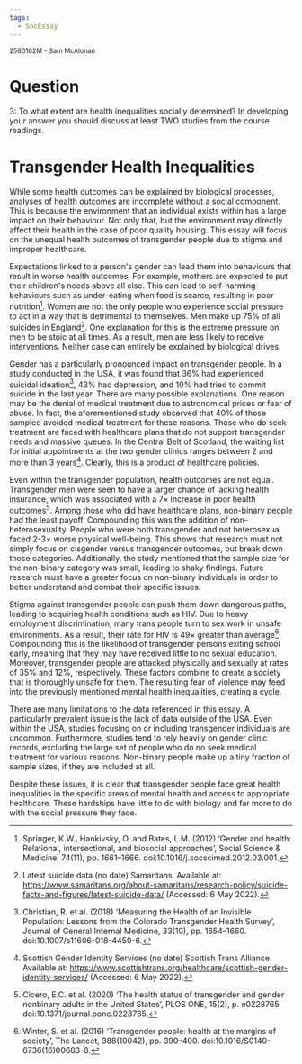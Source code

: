 ```yaml
---
tags:
  - SocEssay
---
```


<small>
	2560102M - Sam McAlonan
</small>

# Question
3: To what extent are health inequalities socially determined? In developing your answer you should discuss at least TWO studies from the course readings.

# Transgender Health Inequalities
While some health outcomes can be explained by biological processes, analyses of health outcomes are incomplete without a social component. This is because the environment that an individual exists within has a large impact on their behaviour. Not only that, but the environment may directly affect their health in the case of poor quality housing. This essay will focus on the unequal health outcomes of transgender people due to stigma and improper healthcare.

Expectations linked to a person's gender can lead them into behaviours that result in worse health outcomes. For example, mothers are expected to put their children's needs above all else. This can lead to self-harming behaviours such as under-eating when food is scarce, resulting in poor nutrition[^1].  Women are not the only people who experience social pressure to act in a way that is detrimental to themselves. Men make up 75% of all suicides in England[^2]. One explanation for this is the extreme pressure on men to be stoic at all times. As a result, men are less likely to receive interventions. Neither case can entirely be explained by biological drives.

Gender has a particularly pronounced impact on transgender people. In a study conducted in the USA, it was found that 36% had experienced suicidal ideation[^3], 43% had depression, and 10% had tried to commit suicide in the last year. There are many possible explanations. One reason may be the denial of medical treatment due to astronomical prices or fear of abuse. In fact, the aforementioned study observed that 40% of those sampled avoided medical treatment for these reasons. Those who do seek treatment are faced with healthcare plans that do not support transgender needs and massive queues. In the Central Belt of Scotland, the waiting list for initial appointments at the two gender clinics ranges between 2 and more than 3 years[^4]. Clearly, this is a product of healthcare policies.

Even within the transgender population, health outcomes are not equal. Transgender men were seen to have a larger chance of lacking health insurance, which was associated with a 7$\times$ increase in poor health outcomes[^5]. Among those who did have healthcare plans, non-binary people had the least payoff. Compounding this was the addition of non-heterosexuality. People who were both transgender and not heterosexual faced 2-3$\times$ worse physical well-being. This shows that research must not simply focus on cisgender versus transgender outcomes, but break down those categories. Additionally, the study mentioned that the sample size for the non-binary category was small, leading to shaky findings. Future research must have a greater focus on non-binary individuals in order to better understand and combat their specific issues.

Stigma against transgender people can push them down dangerous paths, leading to acquiring health conditions such as HIV. Due to heavy employment discrimination, many trans people turn to sex work in unsafe environments. As a result, their rate for HIV is 49$\times$ greater than average[^6]. Compounding this is the likelihood of transgender persons exiting school early, meaning that they may have received little to no sexual education. Moreover, transgender people are attacked physically and sexually at rates of 35% and 12%, respectively. These factors combine to create a society that is thoroughly unsafe for them. The resulting fear of violence may feed into the previously mentioned mental health inequalities, creating a cycle.

There are many limitations to the data referenced in this essay. A particularly prevalent issue is the lack of data outside of the USA. Even within the USA, studies focusing on or including transgender individuals are uncommon. Furthermore, studies tend to rely heavily on gender clinic records, excluding the large set of people who do no seek medical treatment for various reasons. Non-binary people make up a tiny fraction of sample sizes, if they are included at all.

Despite these issues, it is clear that transgender people face great health inequalities in the specific areas of mental health and access to appropriate healthcare. These hardships have little to do with biology and far more to do with the social pressure they face. 

[^1]: Springer, K.W., Hankivsky, O. and Bates, L.M. (2012) ‘Gender and health: Relational, intersectional, and biosocial approaches’, Social Science & Medicine, 74(11), pp. 1661–1666. doi:10.1016/j.socscimed.2012.03.001.

[^2]: Latest suicide data (no date) Samaritans. Available at: https://www.samaritans.org/about-samaritans/research-policy/suicide-facts-and-figures/latest-suicide-data/ (Accessed: 6 May 2022).

[^3]: Christian, R. et al. (2018) ‘Measuring the Health of an Invisible Population: Lessons from the Colorado Transgender Health Survey’, Journal of General Internal Medicine, 33(10), pp. 1654–1660. doi:10.1007/s11606-018-4450-6.

[^4]: Scottish Gender Identity Services (no date) Scottish Trans Alliance. Available at: https://www.scottishtrans.org/healthcare/scottish-gender-identity-services/ (Accessed: 6 May 2022).

[^5]: Cicero, E.C. et al. (2020) ‘The health status of transgender and gender nonbinary adults in the United States’, PLOS ONE, 15(2), p. e0228765. doi:10.1371/journal.pone.0228765.

[^6]: Winter, S. et al. (2016) ‘Transgender people: health at the margins of society’, The Lancet, 388(10042), pp. 390–400. doi:10.1016/S0140-6736(16)00683-8.
